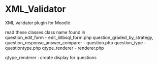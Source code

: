 # XML_Validator
XML validator plugin for Moodle

read these classes
class name                                                        found in  
question_edit_form -                                             edit_iiitbsql_form.php
question_graded_by_strategy, question_response_answer_comparer - question.php
question_type -                                                   questiontype.php
qtype_renderer -                                                  renderer.php


qtype_renderer : create display for questions

